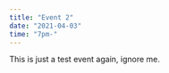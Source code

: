```yaml
---
title: "Event 2"
date: "2021-04-03"
time: "7pm-"
---
```


This is just a test event again, ignore me.